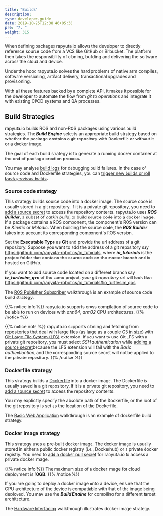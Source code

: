 ```yaml
---
title: "Builds"
description:
type: developer-guide
date: 2019-10-25T12:38:46+05:30
pre: "7. "
weight: 315
---
```

When defining packages rapyuta.io allows the developer to directly
reference source code from a VCS like GitHub or Bitbucket. The
platform then takes the responsibility of cloning, building and
delivering the software across the cloud and device.

Under the hood rapyuta.io solves the hard problems of native arm
compiles, software versioning, artifact delivery, transactional
upgrades and provisioning.

With all these features backed by a complete API, it makes it
possible for the developer to automate the flow from
*git to operations* and integrate it with existing CI/CD
systems and QA processes.

## Build Strategies
rapyuta.io builds ROS and non-ROS packages using various build strategies.
The ***Build Engine*** selects an appropriate build strategy based on
whether the package contains a git repository with Dockerfile or
without it or a docker image.

The goal of each build strategy is to generate a running docker container
at the end of package creation process.

You may analyse [build logs](/developer-guide/tooling-automation/logging/build-logs/) for
debugging build failures. In the case of source code and Dockerfile
strategies, you can
[trigger new builds or roll back previous builds](/developer-guide/create-software-packages/builds/trigger-rollback/).

### Source code strategy
This strategy builds source code into a docker image. The source code
is usually stored in a git repository. If it is a private git repository,
you need to [add a source secret](/developer-guide/create-software-packages/secrets/sourcecode-repository/#creating-source-secret)
to access the repository contents. rapyuta.io uses ***ROS Builder***, a subset of *catkin build*, to build source code into a docker image. If a package contains a ROS component, the component's ROS version can be *Kinetic* or *Melodic*. When building the source code, the ***ROS Builder*** takes into account its corresponding component's ROS version. 

Set the **Executable Type** as **Git** and provide the url address of
a git repository. Suppose you want to add the address of a git repository
say https://github.com/rapyuta-robotics/io_tutorials,
where ***io_tutorials*** is the project folder that contains the source
code on the master branch and is hosted on GitHub.

If you want to add source code located on a different branch say
***io_turtlesim_qos*** of the same project, your git repository url
will look like:
https://github.com/rapyuta-robotics/io_tutorials#io_turtlesim_qos

The [ROS Publisher Subscriber](/build-solutions/sample-walkthroughs/basic-ros-pubsub/preinstalled-runtime/) walkthrough is an example of source code build strategy.

{{% notice info %}}
rapyuta.io supports cross compilation of source code
to be able to run on devices with *arm64*, *arm32* CPU
architectures.
{{% /notice %}}

{{% notice note %}}
rapyuta.io supports cloning and fetching from repositories
that deal with large files (as large as a couple GB in size) with
[Git Large File System (LFS)](https://git-lfs.github.com/) extension.
If you want to use Git LFS with a private git repository, you must select *SSH authentication* while [adding a source secret](/developer-guide/create-software-packages/secrets/sourcecode-repository/#creating-source-secret)because the LFS extension will fail with the *Basic authentiontion*, and the corresponding source secret will not be applied to the private repository.
{{% /notice %}}

### Dockerfile strategy
This strategy builds a [Dockerfile](https://docs.docker.com/engine/reference/builder/) into a docker image. The Dockerfile is
usually saved in a git repository. If it is a private git repository,
you need to [add a source secret](/developer-guide/create-software-packages/secrets/sourcecode-repository/#creating-source-secret)
to access the repository contents.

You may explicitly specify the absolute path of the Dockerfile, or
the root of the git repository is set as the location of the Dockerfile.

The [Basic Web Application](/build-solutions/sample-walkthroughs/basic-web-app/) walkthrough is an example of dockerfile build strategy.

### Docker image strategy
This strategy uses a pre-built docker image. The docker image is usually
stored in either a public docker registry (i.e., Dockerhub) or a private
docker registry. You need to [add a docker pull secret](/developer-guide/create-software-packages/secrets/docker-registry/) for rapyuta.io to access a private docker image.

{{% notice info %}}
The maximum size of a docker image for cloud deployment is **10GB**.
{{% /notice %}}

If you are going to deploy a docker image onto a device, ensure that the
CPU architecture of the device is compatiable with that of the image being
deployed. You may use the ***Build Engine*** for compiling for a different
target architecture.

The [Hardware Interfacing](/build-solutions/sample-walkthroughs/hardware-interfacing/) walkthrough illustrates docker image strategy.